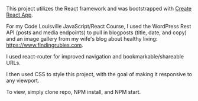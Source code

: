 This project utilizes the React framework and was bootstrapped with [Create React App](https://github.com/facebook/create-react-app).

For my Code Louisville JavaScript/React Course, I used the WordPress Rest API (posts and media endpoints) to pull in blogposts (title, date, and copy) and an image gallery from my wife's blog about healthy living: https://www.findingrubies.com.

I used react-router for improved navigation and bookmarkable/shareable URLs.

I then used CSS to style this project, with the goal of making it responsive to any viewport.

To view, simply clone repo, NPM install, and NPM start.
